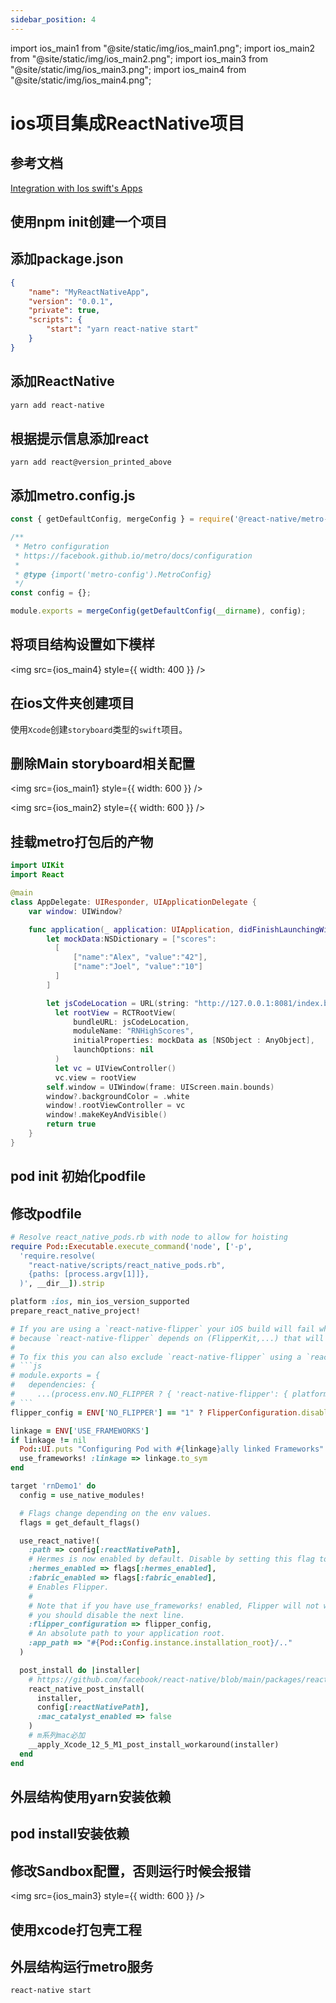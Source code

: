 ```yaml
---
sidebar_position: 4
---
```


import ios_main1 from "@site/static/img/ios_main1.png";
import ios_main2 from "@site/static/img/ios_main2.png";
import ios_main3 from "@site/static/img/ios_main3.png";
import ios_main4 from "@site/static/img/ios_main4.png";

# ios项目集成ReactNative项目

## 参考文档

[Integration with Ios swift's Apps](https://reactnative.dev/docs/integration-with-existing-apps)

## 使用npm init创建一个项目

## 添加package.json

```json
{
    "name": "MyReactNativeApp",
    "version": "0.0.1",
    "private": true,
    "scripts": {
        "start": "yarn react-native start"
    }
}
```

## 添加ReactNative

```bash
yarn add react-native
```

## 根据提示信息添加react

```
yarn add react@version_printed_above
```

## 添加metro.config.js

```js
const { getDefaultConfig, mergeConfig } = require('@react-native/metro-config');

/**
 * Metro configuration
 * https://facebook.github.io/metro/docs/configuration
 *
 * @type {import('metro-config').MetroConfig}
 */
const config = {};

module.exports = mergeConfig(getDefaultConfig(__dirname), config);
```

## 将项目结构设置如下模样

<img src={ios_main4} style={{ width: 400 }} />

## 在ios文件夹创建项目

使用`Xcode`创建`storyboard`类型的`swift`项目。

## 删除Main storyboard相关配置

<img src={ios_main1} style={{ width: 600 }} />

<img src={ios_main2} style={{ width: 600 }} />

## 挂载metro打包后的产物

```swift
import UIKit
import React

@main
class AppDelegate: UIResponder, UIApplicationDelegate {
    var window: UIWindow?

    func application(_ application: UIApplication, didFinishLaunchingWithOptions launchOptions: [UIApplication.LaunchOptionsKey: Any]?) -> Bool {
        let mockData:NSDictionary = ["scores":
          [
              ["name":"Alex", "value":"42"],
              ["name":"Joel", "value":"10"]
          ]
        ]

        let jsCodeLocation = URL(string: "http://127.0.0.1:8081/index.bundle?platform=ios")!
          let rootView = RCTRootView(
              bundleURL: jsCodeLocation,
              moduleName: "RNHighScores",
              initialProperties: mockData as [NSObject : AnyObject],
              launchOptions: nil
          )
          let vc = UIViewController()
          vc.view = rootView
        self.window = UIWindow(frame: UIScreen.main.bounds)
        window?.backgroundColor = .white
        window!.rootViewController = vc
        window!.makeKeyAndVisible()
        return true
    }
}
```

## pod init 初始化podfile

## 修改podfile

````ruby
# Resolve react_native_pods.rb with node to allow for hoisting
require Pod::Executable.execute_command('node', ['-p',
  'require.resolve(
    "react-native/scripts/react_native_pods.rb",
    {paths: [process.argv[1]]},
  )', __dir__]).strip

platform :ios, min_ios_version_supported
prepare_react_native_project!

# If you are using a `react-native-flipper` your iOS build will fail when `NO_FLIPPER=1` is set.
# because `react-native-flipper` depends on (FlipperKit,...) that will be excluded
#
# To fix this you can also exclude `react-native-flipper` using a `react-native.config.js`
# ```js
# module.exports = {
#   dependencies: {
#     ...(process.env.NO_FLIPPER ? { 'react-native-flipper': { platforms: { ios: null } } } : {}),
# ```
flipper_config = ENV['NO_FLIPPER'] == "1" ? FlipperConfiguration.disabled : FlipperConfiguration.enabled

linkage = ENV['USE_FRAMEWORKS']
if linkage != nil
  Pod::UI.puts "Configuring Pod with #{linkage}ally linked Frameworks".green
  use_frameworks! :linkage => linkage.to_sym
end

target 'rnDemo1' do
  config = use_native_modules!

  # Flags change depending on the env values.
  flags = get_default_flags()

  use_react_native!(
    :path => config[:reactNativePath],
    # Hermes is now enabled by default. Disable by setting this flag to false.
    :hermes_enabled => flags[:hermes_enabled],
    :fabric_enabled => flags[:fabric_enabled],
    # Enables Flipper.
    #
    # Note that if you have use_frameworks! enabled, Flipper will not work and
    # you should disable the next line.
    :flipper_configuration => flipper_config,
    # An absolute path to your application root.
    :app_path => "#{Pod::Config.instance.installation_root}/.."
  )

  post_install do |installer|
    # https://github.com/facebook/react-native/blob/main/packages/react-native/scripts/react_native_pods.rb#L197-L202
    react_native_post_install(
      installer,
      config[:reactNativePath],
      :mac_catalyst_enabled => false
    )
    # m系列mac必加
    __apply_Xcode_12_5_M1_post_install_workaround(installer)
  end
end
````

## 外层结构使用yarn安装依赖

## pod install安装依赖

## 修改Sandbox配置，否则运行时候会报错

<img src={ios_main3} style={{ width: 600 }} />

## 使用xcode打包壳工程

## 外层结构运行metro服务

```bash
react-native start
```
